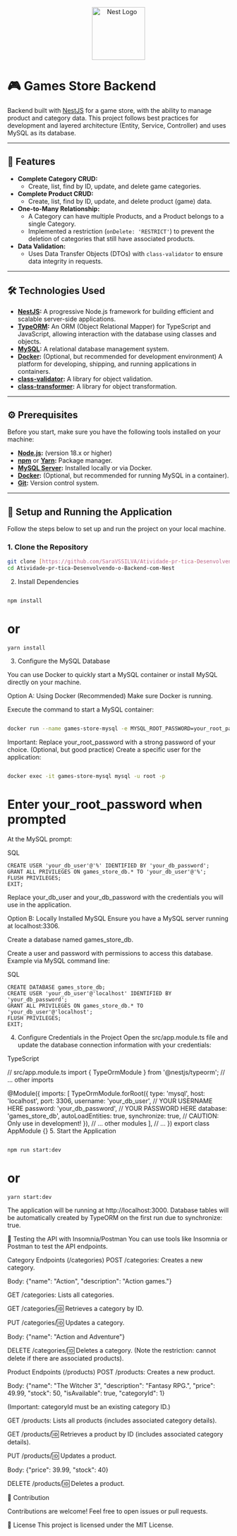 <p align="center">
  <a href="http://nestjs.com/" target="blank"><img src="https://nestjs.com/img/logo-small.svg" width="120" alt="Nest Logo" /></a>
</p>

# 🎮 Games Store Backend

Backend built with [NestJS](https://nestjs.com/) for a game store, with the ability to manage product and category data. This project follows best practices for development and layered architecture (Entity, Service, Controller) and uses MySQL as its database.

---

## 🚀 Features

* **Complete Category CRUD:**
    * Create, list, find by ID, update, and delete game categories.
* **Complete Product CRUD:**
    * Create, list, find by ID, update, and delete product (game) data.
* **One-to-Many Relationship:**
    * A Category can have multiple Products, and a Product belongs to a single Category.
    * Implemented a restriction (`onDelete: 'RESTRICT'`) to prevent the deletion of categories that still have associated products.
* **Data Validation:**
    * Uses Data Transfer Objects (DTOs) with `class-validator` to ensure data integrity in requests.

---

## 🛠️ Technologies Used

* **[NestJS](https://nestjs.com/):** A progressive Node.js framework for building efficient and scalable server-side applications.
* **[TypeORM](https://typeorm.io/#/):** An ORM (Object Relational Mapper) for TypeScript and JavaScript, allowing interaction with the database using classes and objects.
* **[MySQL](https://www.mysql.com/):** A relational database management system.
* **[Docker](https://www.docker.com/):** (Optional, but recommended for development environment) A platform for developing, shipping, and running applications in containers.
* **[class-validator](https://github.com/typestack/class-validator):** A library for object validation.
* **[class-transformer](https://github.com/typestack/class-transformer):** A library for object transformation.

---

## ⚙️ Prerequisites

Before you start, make sure you have the following tools installed on your machine:

* **[Node.js](https://nodejs.org/):** (version 18.x or higher)
* **[npm](https://www.npmjs.com/)** or **[Yarn](https://yarnpkg.com/):** Package manager.
* **[MySQL Server](https://www.mysql.com/downloads/):** Installed locally or via Docker.
* **[Docker](https://www.docker.com/get-started):** (Optional, but recommended for running MySQL in a container).
* **[Git](https://git-scm.com/):** Version control system.

---

## 🚀 Setup and Running the Application

Follow the steps below to set up and run the project on your local machine.

### 1. Clone the Repository

```bash
git clone [https://github.com/SaraVSSILVA/Atividade-pr-tica-Desenvolvendo-o-Backend-com-Nest.git](https://github.com/SaraVSSILVA/Atividade-pr-tica-Desenvolvendo-o-Backend-com-Nest.git)
cd Atividade-pr-tica-Desenvolvendo-o-Backend-com-Nest
````
2. Install Dependencies
   
````bash

npm install
````
# or
```
yarn install
````

3. Configure the MySQL Database
   
You can use Docker to quickly start a MySQL container or install MySQL directly on your machine.

Option A: Using Docker (Recommended)
Make sure Docker is running.

Execute the command to start a MySQL container:

````Bash

docker run --name games-store-mysql -e MYSQL_ROOT_PASSWORD=your_root_password -e MYSQL_DATABASE=games_store_db -p 3306:3306 -d mysql:8
````
Important: Replace your_root_password with a strong password of your choice.
(Optional, but good practice) Create a specific user for the application:

```Bash

docker exec -it games-store-mysql mysql -u root -p
````
# Enter your_root_password when prompted
At the MySQL prompt:

SQL
```
CREATE USER 'your_db_user'@'%' IDENTIFIED BY 'your_db_password';
GRANT ALL PRIVILEGES ON games_store_db.* TO 'your_db_user'@'%';
FLUSH PRIVILEGES;
EXIT;
```
Replace your_db_user and your_db_password with the credentials you will use in the application.

Option B: Locally Installed MySQL
Ensure you have a MySQL server running at localhost:3306.

Create a database named games_store_db.

Create a user and password with permissions to access this database. Example via MySQL command line:

SQL
````
CREATE DATABASE games_store_db;
CREATE USER 'your_db_user'@'localhost' IDENTIFIED BY 'your_db_password';
GRANT ALL PRIVILEGES ON games_store_db.* TO 'your_db_user'@'localhost';
FLUSH PRIVILEGES;
EXIT;
````
4. Configure Credentials in the Project
Open the src/app.module.ts file and update the database connection information with your credentials:

TypeScript

// src/app.module.ts
import { TypeOrmModule } from '@nestjs/typeorm';
// ... other imports

@Module({
  imports: [
    TypeOrmModule.forRoot({
      type: 'mysql',
      host: 'localhost',
      port: 3306,
      username: 'your_db_user', // YOUR USERNAME HERE
      password: 'your_db_password', // YOUR PASSWORD HERE
      database: 'games_store_db',
      autoLoadEntities: true,
      synchronize: true, // CAUTION: Only use in development!
    }),
    // ... other modules
  ],
  // ...
})
export class AppModule {}
5. Start the Application
```Bash

npm run start:dev
````
# or
```
yarn start:dev
```
The application will be running at http://localhost:3000. Database tables will be automatically created by TypeORM on the first run due to synchronize: true.

🧪 Testing the API with Insomnia/Postman
You can use tools like Insomnia or Postman to test the API endpoints.

Category Endpoints (/categories)
POST /categories: Creates a new category.

Body: {"name": "Action", "description": "Action games."}

GET /categories: Lists all categories.

GET /categories/:id: Retrieves a category by ID.

PUT /categories/:id: Updates a category.

Body: {"name": "Action and Adventure"}

DELETE /categories/:id: Deletes a category. (Note the restriction: cannot delete if there are associated products).

Product Endpoints (/products)
POST /products: Creates a new product.

Body: {"name": "The Witcher 3", "description": "Fantasy RPG.", "price": 49.99, "stock": 50, "isAvailable": true, "categoryId": 1}

(Important: categoryId must be an existing category ID.)

GET /products: Lists all products (includes associated category details).

GET /products/:id: Retrieves a product by ID (includes associated category details).

PUT /products/:id: Updates a product.

Body: {"price": 39.99, "stock": 40}

DELETE /products/:id: Deletes a product.

🤝 Contribution

Contributions are welcome! Feel free to open issues or pull requests.

📄 License
This project is licensed under the MIT License.
